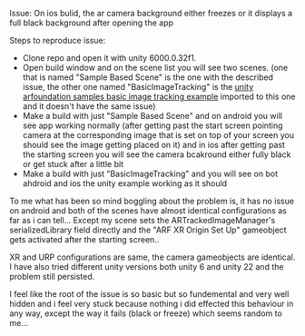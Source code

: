 Issue: On ios bulid, the ar camera background either freezes or it displays a full black background after opening the app


Steps to reproduce issue:

- Clone repo and open it with unity 6000.0.32f1.
- Open build window and on the scene list you will see two scenes. (one that is named "Sample Based Scene" is the one with the described issue, the other one named "BasicImageTracking" is the [unity arfoundation samples basic image tracking example](https://github.com/Unity-Technologies/arfoundation-samples?tab=readme-ov-file#basic-image-tracking) imported to this one and it doesn't have the same issue)
- Make a build with just "Sample Based Scene" and on android you will see app working normally (after getting past the start screen pointing camera at the corresponding image that is set on top of your screen you should see the image getting placed on it) and in ios after getting past the starting screen you will see the camera bcakround either fully black or get stuck after a little bit
- Make a build with just "BasicImageTracking" and you will see on bot ahdroid and ios the unity example working as it should

To me what has been so mind boggling about the problem is, it has no issue on android and both of the scenes have almost identical configurations as far as i can tell... Except my scene sets the ARTrackedImageManager's serializedLibrary field directly and the "ARF XR Origin Set Up" gameobject gets activated after the starting screen..

XR and URP configurations are same, the camera gameobjects are identical. I have also tried different unity versions both unity 6 and unity 22 and the problem still persisted.

I feel like the root of the issue is so basic but so fundemental and very well hidden and i feel very stuck because nothing i did effected this behaviour in any way, except the way it fails (black or freeze) which seems random to me...

